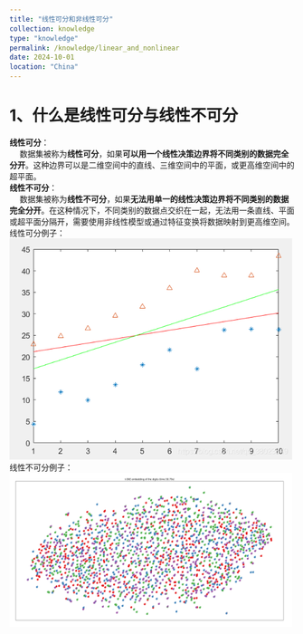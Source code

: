 ```yaml
---
title: "线性可分和非线性可分"
collection: knowledge
type: "knowledge"
permalink: /knowledge/linear_and_nonlinear
date: 2024-10-01
location: "China"
---
```


# 1、什么是线性可分与线性不可分
**线性可分**：
<br> &emsp; 数据集被称为**线性可分**，如果**可以用一个线性决策边界将不同类别的数据完全分开**。这种边界可以是二维空间中的直线、三维空间中的平面，或更高维空间中的超平面。
<br>
**线性不可分**：
<br> &emsp; 数据集被称为**线性不可分**，如果**无法用单一的线性决策边界将不同类别的数据完全分开**。在这种情况下，不同类别的数据点交织在一起，无法用一条直线、平面或超平面分隔开，需要使用非线性模型或通过特征变换将数据映射到更高维空间。 <br>
线性可分例子：<br>
<img src='/images/blogs/knowledges/线性可分/线性可分.png' width="500">
线性不可分例子：<br>
<img src='/images/blogs/knowledges/线性可分/线性不可分.png' width="500">
